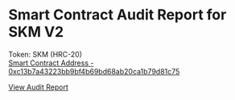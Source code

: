 # Smart Contract Audit Report for SKM V2

Token: SKM (HRC-20)   
[Smart Contract Address - 0xc13b7a43223bb9bf4b69bd68ab20ca1b79d81c75](https://scan.hecochain.com/address/0xc13b7a43223bb9bf4b69bd68ab20ca1b79d81c75#contracts)   



[View Audit Report](https://github.com/skrumblenetwork/skmv2-audit-report/blob/main/Smart%20contract%20security%20audit%20report%20-%20SKM(3).pdf)


